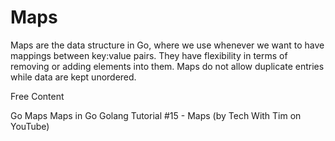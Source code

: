 # Maps

Maps are the data structure in Go, where we use whenever we want to have mappings between key:value pairs. They have flexibility in terms of removing or adding elements into them. Maps do not allow duplicate entries while data are kept unordered.

<ResourceGroupTitle>Free Content</ResourceGroupTitle>

<BadgeLink colorScheme='blue' badgeText='Official Website' href='https://go.dev/tour/moretypes/19'>Go Maps</BadgeLink>
<BadgeLink badgeText='Read' href='https://www.w3schools.com/go/go_maps.php'>Maps in Go</BadgeLink>
<BadgeLink badgeText='Watch' href='https://www.youtube.com/watch?v=yJE2RC37BF4'>Golang Tutorial #15 - Maps (by Tech With Tim on YouTube)</BadgeLink>